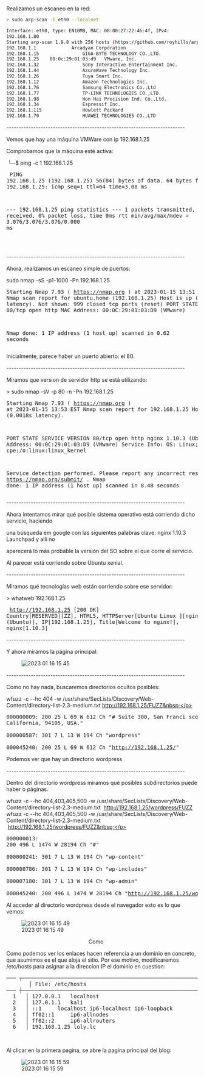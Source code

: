 ﻿#
Realizamos un escaneo en la red:
```bash
> sudo arp-scan -I eth0 --localnet
```
```bash
Interface: eth0, type: EN10MB, MAC: 08:00:27:22:46:4f, IPv4: 
192.168.1.80
Starting arp-scan 1.9.8 with 256 hosts (https://github.com/royhills/arp-scan)
192.168.1.1				Arcadyan Corporation
192.168.1.15				GIGA-BYTE TECHNOLOGY CO.,LTD.
192.168.1.25	00:0c:29:01:03:d9	VMware, Inc.
192.168.1.32				Sony Interactive Entertainment Inc.
192.168.1.44				AzureWave Technology Inc.
192.168.1.26				Tuya Smart Inc.
192.168.1.12				Amazon Technologies Inc.
192.168.1.76				Samsung Electronics Co.,Ltd
192.168.1.77				TP-LINK TECHNOLOGIES CO.,LTD.
192.168.1.98				Hon Hai Precision Ind. Co.,Ltd.
192.168.1.34				Espressif Inc.
192.168.1.115				Hewlett Packard
192.168.1.79				HUAWEI TECHNOLOGIES CO.,LTD
```
</pre><p></p><p>-------------------------------------------------------------------------</p><p></p><p>Vemos que hay una máquina VMWare con ip 192.168.1.25</p><p></p><p>Comprobamos que la máquina esté activa:</p><p></p><p>&nbsp;└─$ ping -c 1 192.168.1.25 &nbsp; &nbsp; &nbsp; &nbsp; &nbsp; &nbsp; &nbsp; &nbsp; &nbsp; &nbsp; &nbsp; &nbsp; &nbsp; &nbsp; &nbsp; &nbsp; &nbsp; &nbsp; &nbsp; &nbsp; &nbsp; &nbsp; &nbsp; &nbsp; &nbsp; &nbsp; &nbsp; &nbsp; &nbsp;&nbsp;</p><pre> PING 192.168.1.25 (192.168.1.25) 56(84) bytes of data.
 64 bytes from 192.168.1.25: icmp_seq=1 ttl=64 time=3.08 ms
 
 --- 192.168.1.25 ping statistics ---
 1 packets transmitted, 1 received, 0% packet loss, time 0ms
 rtt min/avg/max/mdev = 3.076/3.076/3.076/0.000 ms</pre><p>&nbsp;</p><p>-------------------------------------------------------------------------</p><p></p><p>Ahora, realizamos un escaneo simple de puertos:</p><p></p><p>sudo nmap -sS -p1-1000 -Pn 192.168.1.25</p><pre>Starting Nmap 7.93 ( https://nmap.org ) at 2023-01-15 13:51 EST
Nmap scan report for ubuntu.home (192.168.1.25)
Host is up (0.0086s latency).
Not shown: 999 closed tcp ports (reset)
PORT   STATE SERVICE
80/tcp open  http
MAC Address: 00:0C:29:01:03:D9 (VMware)

Nmap done: 1 IP address (1 host up) scanned in 0.62 seconds</pre><p></p><p>Inicialmente, parece haber un puerto abierto: el 80.</p><p></p><p>-------------------------------------------------------------------------</p><p></p><p>Miramos que version de servidor http se está utilizando:</p><p></p><p>&gt; sudo nmap -sV -p 80 -n -Pn 192.168.1.25 &nbsp; &nbsp; &nbsp; &nbsp; &nbsp; &nbsp; &nbsp; &nbsp; &nbsp; &nbsp; &nbsp;</p><p></p><pre> Starting Nmap 7.93 ( https://nmap.org ) at 2023-01-15 13:53 EST
 Nmap scan report for 192.168.1.25
 Host is up (0.0018s latency).
 
 PORT   STATE SERVICE VERSION
 80/tcp open  http    nginx 1.10.3 (Ubuntu)
 MAC Address: 00:0C:29:01:03:D9 (VMware)
 Service Info: OS: Linux; CPE: cpe:/o:linux:linux_kernel
 
 Service detection performed. Please report any incorrect results at https://nmap.org/submit/ .
 Nmap done: 1 IP address (1 host up) scanned in 8.48 seconds
</pre><p>-------------------------------------------------------------------------</p><p></p><p>Ahora intentamos mirar qué posible sistema operativo está corriendo dicho servicio, haciendo</p><p>una búsqueda em google con las siguientes palabras clave: nginx 1.10.3 Launchpad y allí no&nbsp;</p><p>aparecerá lo más probable la versión del SO sobre el que corre el servicio.</p><p></p><p>Al parecer está corriendo sobre Ubuntu xenial.</p><p></p><p>-------------------------------------------------------------------------</p><p></p><p>Miramos qué tecnologías web están corriendo sobre ese servidor:</p><p></p><p>&gt; whatweb 192.168.1.25 &nbsp; &nbsp;</p><p></p><pre> http://192.168.1.25 [200 OK] Country[RESERVED][ZZ], HTML5, HTTPServer[Ubuntu Linux
 ][nginx/1.10.3 (Ubuntu)], IP[192.168.1.25], Title[Welcome to nginx!], nginx[1.10.3]</pre><p></p><p>-------------------------------------------------------------------------</p><p></p><p>Y ahora miramos la página principal:</p>
	<p></p><figure><img alt="2023 01 16 15 45" title="2023 01 16 15 45" src="file:///home/kali/Documents/vulnhub/loly/writeup/2023-01-16_15-45.png"/>
    <figcaption></figcaption></figure><p></p><p>-------------------------------------------------------------------------</p><p></p><p>Como no hay nada, buscaremos directorios ocultos posibles:</p><p></p><p>wfuzz -c --hc 404 -w /usr/share/SecLists/Discovery/Web-Content/directory-list-2.3-medium.txt http://192.168.1.25/FUZZ&nbsp;</p><p></p><pre> 000000009:   200        25 L     69 W       612 Ch      &quot;# Suite 300, San Franci
                                                        sco, California, 94105, 
                                                        USA.&quot;                   
 000000587:   301        7 L      13 W       194 Ch      &quot;wordpress&quot;             
 000045240:   200        25 L     69 W       612 Ch      &quot;http://192.168.1.25/&quot;  </pre><p></p><p>Podemos ver que hay un directorio wordpress</p><p></p><p>-------------------------------------------------------------------------</p><p></p><p>Dentro del directorio wordpress miramos qué posibles subdirectorios puede haber o páginas.</p><p>wfuzz -c --hc 404,403,405,500 -w /usr/share/SecLists/Discovery/Web-Content/directory-list-2.3-medium.txt &nbsp;http://192.168.1.25/wordpress/FUZZ wfuzz -c --hc 404,403,405,500 -w /usr/share/SecLists/Discovery/Web-Content/directory-list-2.3-medium.txt &nbsp;http://192.168.1.25/wordpress/FUZZ&nbsp;</p><p></p><pre>000000013:   200        496 L    1474 W     28194 Ch    &quot;#&quot;                     
000000241:   301        7 L      13 W       194 Ch      &quot;wp-content&quot;            
000000786:   301        7 L      13 W       194 Ch      &quot;wp-includes&quot;           
000007180:   301        7 L      13 W       194 Ch      &quot;wp-admin&quot;              
000045240:   200        496 L    1474 W     28194 Ch    &quot;http://192.168.1.25/wor
                                                       dpress/&quot;  </pre><p></p>
	<p>Al acceder al directorio wordpress desde el navegador esto es lo que vemos:</p>
	<figure>
    <img alt="2023 01 16 15 49" title="2023 01 16 15 49" src="file:///home/kali/Documents/vulnhub/loly/writeup/2023-01-16_15-49.png"/>
    <figcaption>2023 01 16 15 49</figcaption>
  </figure><p>&nbsp; &nbsp; &nbsp; &nbsp; &nbsp;  &nbsp; &nbsp; &nbsp; &nbsp; &nbsp; &nbsp; &nbsp; &nbsp; &nbsp; &nbsp; &nbsp; &nbsp; &nbsp; &nbsp; &nbsp; &nbsp; &nbsp; &nbsp; &nbsp; &nbsp; &nbsp; &nbsp; &nbsp;Como</p>
	<p>Como podemos ver los enlaces hacen referencia a un dominio en concreto, que asumimos es el que aloja el sitio. Por ese motivo, modificaremos /etc/hosts para asignar a la direccion IP el dominio en cuestion:</p>
	<pre>─── ┬──────────────────────────────────────────────────────────────────────────────────────────
       │ File: /etc/hosts
─── ┼──────────────────────────────────────────────────────────────────────────────────────────
  1   │ 127.0.0.1   localhost
  2   │ 127.0.1.1   kali
  3   │ ::1     localhost ip6-localhost ip6-loopback
  4   │ ff02::1     ip6-allnodes
  5   │ ff02::2     ip6-allrouters
  6   │ 192.168.1.25 loly.lc</pre><p>&nbsp;&nbsp;</p>
	<p>Al clicar en la primera pagina, se abre la pagina principal del blog:</p>
	<figure>
    <img alt="2023 01 16 15 59" title="2023 01 16 15 59" src="file:///home/kali/Documents/vulnhub/loly/writeup/2023-01-16_15-59.png"/>
    <figcaption>2023 01 16 15 59</figcaption>
  </figure><p>&nbsp;</p></body></html>
